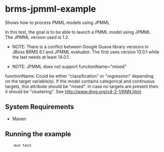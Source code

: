 # brms-jpmml-example
Shows how to process PMML models using JPMML

In this test, the goal is to be able to launch a PMML model using JPMML
The JPMML version used is 1.2.

 * NOTE: There is a conflict between Google Guava library versions in JBoss BRMS 6.1 and JPMML evaluator.
The first uses version 13.0.1 while the last needs at least 14.0.1.

 * NOTE: JPMML does not support functionName="mixed"

functionName: Could be either "classification" or "regression" depending on the target variable(s). 
If the model contains categorical and continuous targets, this attribute should be "mixed". 
In case no targets are present then it should be "clustering". See  <http://www.dmg.org/v4-2-1/KNN.html>

System Requirements
-------------------

 * Maven

Running the example
-------------------

        mvn test
